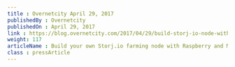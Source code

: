 ```yaml
---
title : Overnetcity April 29, 2017
publishedBy : Overnetcity
publishedOn : April 29, 2017
link : https://blog.overnetcity.com/2017/04/29/build-storj-io-node-with-extra-drives-raspberry-mecano/
weight: 117
articleName : Build your own Storj.io farming node with Raspberry and Meccano
class : pressArticle
---
```


